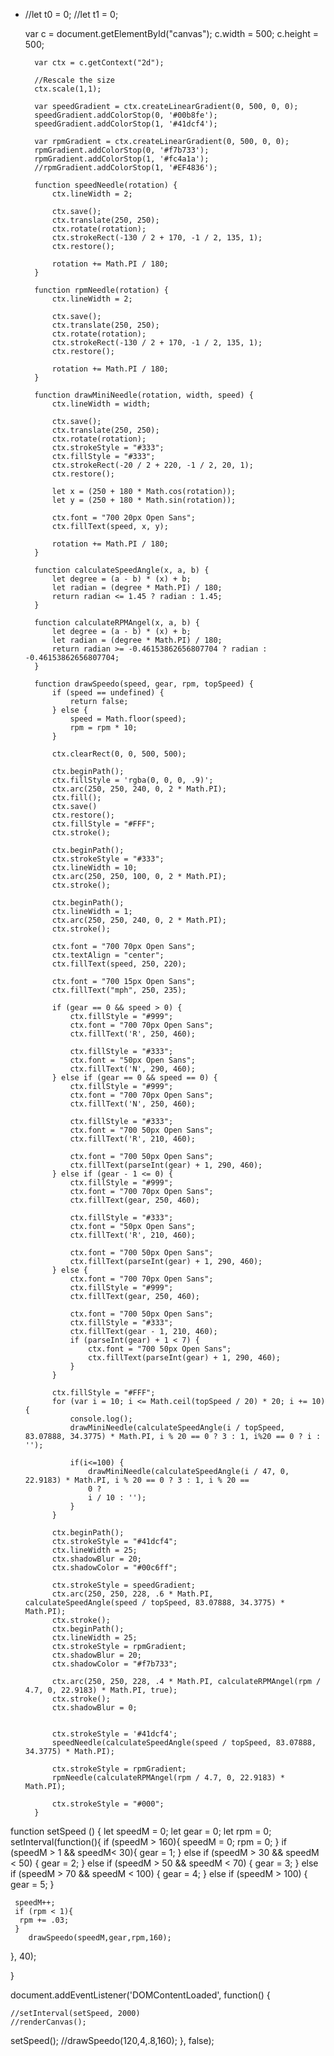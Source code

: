 - //let t0 = 0;
//let t1 = 0;

     var c = document.getElementById("canvas");
        c.width = 500;
        c.height = 500;

        var ctx = c.getContext("2d");

        //Rescale the size
        ctx.scale(1,1);

        var speedGradient = ctx.createLinearGradient(0, 500, 0, 0);
        speedGradient.addColorStop(0, '#00b8fe');
        speedGradient.addColorStop(1, '#41dcf4');

        var rpmGradient = ctx.createLinearGradient(0, 500, 0, 0);
        rpmGradient.addColorStop(0, '#f7b733');
        rpmGradient.addColorStop(1, '#fc4a1a');
        //rpmGradient.addColorStop(1, '#EF4836');

        function speedNeedle(rotation) {
            ctx.lineWidth = 2;

            ctx.save();
            ctx.translate(250, 250);
            ctx.rotate(rotation);
            ctx.strokeRect(-130 / 2 + 170, -1 / 2, 135, 1);
            ctx.restore();

            rotation += Math.PI / 180;
        }

        function rpmNeedle(rotation) {
            ctx.lineWidth = 2;

            ctx.save();
            ctx.translate(250, 250);
            ctx.rotate(rotation);
            ctx.strokeRect(-130 / 2 + 170, -1 / 2, 135, 1);
            ctx.restore();

            rotation += Math.PI / 180;
        }

        function drawMiniNeedle(rotation, width, speed) {
            ctx.lineWidth = width;

            ctx.save();
            ctx.translate(250, 250);
            ctx.rotate(rotation);
            ctx.strokeStyle = "#333";
            ctx.fillStyle = "#333";
            ctx.strokeRect(-20 / 2 + 220, -1 / 2, 20, 1);
            ctx.restore();

            let x = (250 + 180 * Math.cos(rotation));
            let y = (250 + 180 * Math.sin(rotation));

            ctx.font = "700 20px Open Sans";
            ctx.fillText(speed, x, y);

            rotation += Math.PI / 180;
        }

        function calculateSpeedAngle(x, a, b) {
            let degree = (a - b) * (x) + b;
            let radian = (degree * Math.PI) / 180;
            return radian <= 1.45 ? radian : 1.45;
        }

        function calculateRPMAngel(x, a, b) {
            let degree = (a - b) * (x) + b;
            let radian = (degree * Math.PI) / 180;
            return radian >= -0.46153862656807704 ? radian : -0.46153862656807704;
        }

        function drawSpeedo(speed, gear, rpm, topSpeed) {
            if (speed == undefined) {
                return false;
            } else {
                speed = Math.floor(speed);
                rpm = rpm * 10;
            }

            ctx.clearRect(0, 0, 500, 500);

            ctx.beginPath();
            ctx.fillStyle = 'rgba(0, 0, 0, .9)';
            ctx.arc(250, 250, 240, 0, 2 * Math.PI);
            ctx.fill();
            ctx.save()
            ctx.restore();
            ctx.fillStyle = "#FFF";
            ctx.stroke();

            ctx.beginPath();
            ctx.strokeStyle = "#333";
            ctx.lineWidth = 10;
            ctx.arc(250, 250, 100, 0, 2 * Math.PI);
            ctx.stroke();

            ctx.beginPath();
            ctx.lineWidth = 1;
            ctx.arc(250, 250, 240, 0, 2 * Math.PI);
            ctx.stroke();

            ctx.font = "700 70px Open Sans";
            ctx.textAlign = "center";
            ctx.fillText(speed, 250, 220);

            ctx.font = "700 15px Open Sans";
            ctx.fillText("mph", 250, 235);

            if (gear == 0 && speed > 0) {
                ctx.fillStyle = "#999";
                ctx.font = "700 70px Open Sans";
                ctx.fillText('R', 250, 460);

                ctx.fillStyle = "#333";
                ctx.font = "50px Open Sans";
                ctx.fillText('N', 290, 460);
            } else if (gear == 0 && speed == 0) {
                ctx.fillStyle = "#999";
                ctx.font = "700 70px Open Sans";
                ctx.fillText('N', 250, 460);

                ctx.fillStyle = "#333";
                ctx.font = "700 50px Open Sans";
                ctx.fillText('R', 210, 460);

                ctx.font = "700 50px Open Sans";
                ctx.fillText(parseInt(gear) + 1, 290, 460);
            } else if (gear - 1 <= 0) {
                ctx.fillStyle = "#999";
                ctx.font = "700 70px Open Sans";
                ctx.fillText(gear, 250, 460);

                ctx.fillStyle = "#333";
                ctx.font = "50px Open Sans";
                ctx.fillText('R', 210, 460);

                ctx.font = "700 50px Open Sans";
                ctx.fillText(parseInt(gear) + 1, 290, 460);
            } else {
                ctx.font = "700 70px Open Sans";
                ctx.fillStyle = "#999";
                ctx.fillText(gear, 250, 460);

                ctx.font = "700 50px Open Sans";
                ctx.fillStyle = "#333";
                ctx.fillText(gear - 1, 210, 460);
                if (parseInt(gear) + 1 < 7) {
                    ctx.font = "700 50px Open Sans";
                    ctx.fillText(parseInt(gear) + 1, 290, 460);
                }
            }

            ctx.fillStyle = "#FFF";
            for (var i = 10; i <= Math.ceil(topSpeed / 20) * 20; i += 10) {
                console.log();
                drawMiniNeedle(calculateSpeedAngle(i / topSpeed, 83.07888, 34.3775) * Math.PI, i % 20 == 0 ? 3 : 1, i%20 == 0 ? i : '');
                
                if(i<=100) { 
                    drawMiniNeedle(calculateSpeedAngle(i / 47, 0, 22.9183) * Math.PI, i % 20 == 0 ? 3 : 1, i % 20 ==
                    0 ?
                    i / 10 : '');
                }
            }

            ctx.beginPath();
            ctx.strokeStyle = "#41dcf4";
            ctx.lineWidth = 25;
            ctx.shadowBlur = 20;
            ctx.shadowColor = "#00c6ff";

            ctx.strokeStyle = speedGradient;
            ctx.arc(250, 250, 228, .6 * Math.PI, calculateSpeedAngle(speed / topSpeed, 83.07888, 34.3775) * Math.PI);
            ctx.stroke();
            ctx.beginPath();
            ctx.lineWidth = 25;
            ctx.strokeStyle = rpmGradient;
            ctx.shadowBlur = 20;
            ctx.shadowColor = "#f7b733";

            ctx.arc(250, 250, 228, .4 * Math.PI, calculateRPMAngel(rpm / 4.7, 0, 22.9183) * Math.PI, true);
            ctx.stroke();
            ctx.shadowBlur = 0;


            ctx.strokeStyle = '#41dcf4';
            speedNeedle(calculateSpeedAngle(speed / topSpeed, 83.07888, 34.3775) * Math.PI);

            ctx.strokeStyle = rpmGradient;
            rpmNeedle(calculateRPMAngel(rpm / 4.7, 0, 22.9183) * Math.PI);

            ctx.strokeStyle = "#000";
        }


function setSpeed () {
  let speedM = 0;
  let gear = 0;
  let rpm = 0;
   setInterval(function(){
     if (speedM > 160){
        speedM = 0;
        rpm = 0;
      }
     if (speedM > 1 && speedM< 30){
       gear = 1;
     } else if (speedM > 30 && speedM < 50) {
       gear = 2;
          } else if (speedM > 50 &&   speedM < 70) {
       gear = 3;
     } else if (speedM > 70 &&   speedM < 100)      {
       gear = 4;
          } else if (speedM > 100)      {
       gear = 5;
     }
     
     speedM++;
     if (rpm < 1){
      rpm += .03; 
     }
        drawSpeedo(speedM,gear,rpm,160);

   }, 40);
  
}

document.addEventListener('DOMContentLoaded', function() {

    //setInterval(setSpeed, 2000)
    //renderCanvas();
  setSpeed();
    //drawSpeedo(120,4,.8,160);
}, false);
